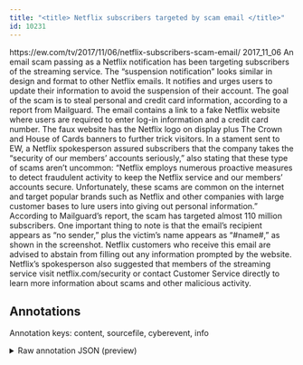 ```yaml
---
title: "<title> Netflix subscribers targeted by scam email </title>"
id: 10231
---
```


<title> Netflix subscribers targeted by scam email </title>
<source> https://ew.com/tv/2017/11/06/netflix-subscribers-scam-email/ </source>
<date> 2017_11_06 </date>
<text>
An email scam passing as a Netflix notification has been targeting subscribers of the streaming service. The “suspension notification” looks similar in design and format to other Netflix emails. It notifies and urges users to update their information to avoid the suspension of their account. The goal of the scam is to steal personal and credit card information, according to a report from Mailguard.
The email contains a link to a fake Netflix website where users are required to enter log-in information and a credit card number. The faux website has the Netflix logo on display plus The Crown and House of Cards banners to further trick visitors.
In a stament sent to EW, a Netflix spokesperson assured subscribers that the company takes the “security of our members’ accounts seriously,” also stating that these type of scams aren’t uncommon: “Netflix employs numerous proactive measures to detect fraudulent activity to keep the Netflix service and our members’ accounts secure. Unfortunately, these scams are common on the internet and target popular brands such as Netflix and other companies with large customer bases to lure users into giving out personal information.”
According to Mailguard’s report, the scam has targeted almost 110 million subscribers. One important thing to note is that the email’s recipient appears as “no sender,” plus the victim’s name appears as “#name#,” as shown in the screenshot. Netflix customers who receive this email are advised to abstain from filling out any information prompted by the website.
Netflix’s spokesperson also suggested that members of the streaming service visit netflix.com/security or contact Customer Service directly to learn more information about scams and other malicious activity.
</text>



## Annotations

Annotation keys: content, sourcefile, cyberevent, info

<details>
<summary>Raw annotation JSON (preview)</summary>

```json
{
  "content": "An email scam passing as a Netflix notification has been targeting subscribers of the streaming service. The \u201csuspension notification\u201d looks similar in design and format to other Netflix emails. It notifies and urges users to update their information to avoid the suspension of their account. The goal of the scam is to steal personal and credit card information, according to a report from Mailguard. The email contains a link to a fake Netflix website where users are required to enter log-in information and a credit card number. The faux website has the Netflix logo on display plus The Crown and House of Cards banners to further trick visitors. In a stament sent to EW, a Netflix spokesperson assured subscribers that the company takes the \u201csecurity of our members\u2019 accounts seriously,\u201d also stating that these type of scams aren\u2019t uncommon: \u201cNetflix employs numerous proactive measures to detect fraudulent activity to keep the Netflix service and our members\u2019 accounts secure. Unfortunately, these scams are common on the internet and target popular brands such as Netflix and other companies with large customer bases to lure users into giving out personal information.\u201d According to Mailguard\u2019s report, the scam has targeted almost 110 million subscribers. One important thing to note is that the email\u2019s recipient appears as \u201cno sender,\u201d plus the victim\u2019s name appears as \u201c#name#,\u201d as shown in the screenshot. Netflix customers who receive this email are advised to abstain from filling out any information prompted by the website. Netflix\u2019s spokesperson also suggested that members of the streaming service visit netflix.com/security or contact Customer Service directly to learn more information about scams and other malicious activity.",
  "sourcefile": "10231.txt",
  "cyberevent": {
    "hopper": [
      {
        "index": 0,
        "relation": "Same",
        "events": [
          {
            "index": "E1",
            "type": "Attack",
            "realis": "Actual",
            "nugget": {
              "startOffset": 3,
              "index": "T1",
              "endOffset": 13,
              "text": "email scam"
            },
            "argument": [
              {
                "index": "T2",
                "text": "a Netflix notification",
                "endOffset": 47,
                "role": {
                  "type": "Trusted-Entity"
                },
                "startOffset": 25,
                "type": "File"
              },
              {
                "index": "T5",
                "text": "the streaming service",
                "endOffset": 103,
                "role": {
                  "type": "Trusted-Entity"
                },
                "startOffset": 82,
                "type": "System"
              },
              {
                "index": "T6",
                "text": "The \u201csuspension notification\u201d",
                "endOffset": 134,
                "role": {
                  "type": "Tool"
                },
                "startOffset": 105,
                "type": "File"
              },
              {
                "index": "T7",
                "text": "Netflix emails",
                "endOffset": 193,
                "role": {
                  "type": "Trusted-Entity"
                },
                "startOffset": 179,
                "type": "Data"
              },
              {
                "index": "T4",
                "text": "subscribers",
                "endOffset": 78,
                "role": {
                  "type": "Victim"
                },
                "startOffset": 67,
                "type": "Person"
              }
            ],
            "subtype": "Phishing"
          },
          {
            "index": "E3",
            "type": "Attack",
            "realis": "Actual",
            "nugget": {
              "startOffset": 305,
 
```
</details>

